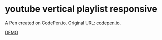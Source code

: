 # youtube vertical playlist responsive

A Pen created on CodePen.io. Original URL: [codepen.io](https://codepen.io/aystarz52/pen/YzPYZLV).

[DEMO](https://alfazzafashion.github.io/youtube-vertical-playlist/src/)
